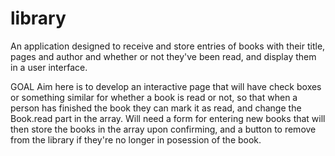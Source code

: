 # library
An application designed to receive and store entries of books with their title, pages and author and whether or not they've been read, and display them in a user interface.

GOAL
Aim here is to develop an interactive page that will have check boxes or something similar for whether a book is read or not, so that when a person has finished the book they can mark it as read, and change the Book.read part in the array. Will need a form for entering new books that will then store the books in the array upon confirming, and a button to remove from the library if they're no longer in posession of the book. 